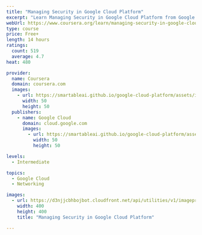 ```yaml
---
title: "Managing Security in Google Cloud Platform"
excerpt: "Learn Managing Security in Google Cloud Platform from Google Cloud. This self-paced training course gives participants broad study of security controls and techniques on Google Cloud Platform.  Through recorded lectures, demonstrations, and ..."
webUrl: https://www.coursera.org/learn/managing-security-in-google-cloud-platform
type: course
price: Free+
length: 14 hours
ratings:
  count: 519
  average: 4.7
heat: 480

provider:
  name: Coursera
  domain: coursera.com
  images:
    - url: https://smartableai.github.io/google-cloud-platform/assets/images/organizations/coursera.com-50x50.jpg
      width: 50
      height: 50
  publishers:
    - name: Google Cloud
      domain: cloud.google.com
      images:
        - url: https://smartableai.github.io/google-cloud-platform/assets/images/organizations/cloud.google.com-50x50.jpg
          width: 50
          height: 50

levels:
  - Intermediate

topics:
  - Google Cloud
  - Networking

images:
  - url: https://d3njjcbhbojbot.cloudfront.net/api/utilities/v1/imageproxy/https://s3.amazonaws.com/coursera-course-photos/03/4d0ec0f9a211e89f6323eb5125b878/managing-security-gcp-course-logo.jpg?auto=format%2Ccompress&dpr=1&w=400&h=400&fit=fill&bg=FFF
    width: 400
    height: 400
    title: "Managing Security in Google Cloud Platform"

---
```


